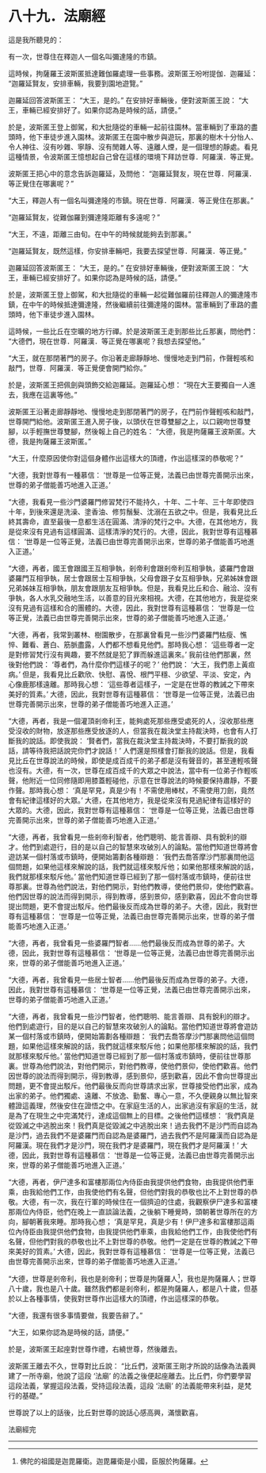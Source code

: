 # 八十九．法廟經

這是我所聽見的：

有一次，世尊住在釋迦人一個名叫彌達隆的市鎮。

這時候，拘薩羅王波斯匿抵達難伽羅處理一些事務。波斯匿王吩咐提伽．迦羅延： “迦羅延賢友，安排車輛，我要到園地遊覽。”

迦羅延回答波斯匿王： “大王，是的。” 在安排好車輛後，便對波斯匿王說： “大王，車輛已經安排好了。如果你認為是時候的話，請便。”

於是，波斯匿王登上御駕，和大批隨從的車輛一起前往園林。當車輛到了車路的盡頭時，他下車徒步進入園林。波斯匿王在園中散步與遊玩，那裏的樹木十分怡人、令人神往、沒有吵雜、寧靜、沒有閒雜人等、遠離人煙，是一個理想的靜處。看見這種情景，令波斯匿王憶想起自己曾在這樣的環境下拜訪世尊．阿羅漢．等正覺。

波斯匿王把心中的意念告訴迦羅延，及問他： “迦羅延賢友，現在世尊．阿羅漢．等正覺住在哪裏呢？”

“大王，釋迦人有一個名叫彌達隆的市鎮。現在世尊．阿羅漢．等正覺住在那裏。”

“迦羅延賢友，從難伽羅到彌達隆距離有多遠呢？”

“大王，不遠，距離三由旬。在中午的時候就能夠去到那裏。”

“迦羅延賢友，既然這樣，你安排車輛吧，我要去探望世尊．阿羅漢．等正覺。”

迦羅延回答波斯匿王： “大王，是的。” 在安排好車輛後，便對波斯匿王說： “大王，車輛已經安排好了。如果你認為是時候的話，請便。”

於是，波斯匿王登上御駕，和大批隨從的車輛一起從難伽羅前往釋迦人的彌達隆市鎮，在中午的時候抵達彌達隆，然後繼續前往彌達隆的園林。當車輛到了車路的盡頭時，他下車徒步進入園林。

這時候，一些比丘在空曠的地方行禪。於是波斯匿王走到那些比丘那裏，問他們： “大德們，現在世尊．阿羅漢．等正覺在哪裏呢？我想去探望他。”

“大王，就在那閉著門的房子。你沿著走廊靜靜地、慢慢地走到門前，作聲輕咳和敲門，世尊．阿羅漢．等正覺便會開門給你。”

於是，波斯匿王把佩劍與頭飾交給迦羅延。迦羅延心想： “現在大王要獨自一人進去，我應在這裏等他。”

波斯匿王沿著走廊靜靜地、慢慢地走到那閉著門的房子，在門前作聲輕咳和敲門，世尊開門給他。波斯匿王進入房子後，以頭伏在世尊雙腳之上，以口親吻世尊雙腳，以手輕撫世尊雙腳，然後報上自己的姓名： “大德，我是拘薩羅王波斯匿。大德，我是拘薩羅王波斯匿。”

“大王，什麼原因使你對這個身體作出這樣大的頂禮，作出這樣深的恭敬呢？”

“大德，我對世尊有一種慕信： ‘世尊是一位等正覺，法義已由世尊完善開示出來，世尊的弟子僧能善巧地進入正道。’

“大德，我看見一些沙門婆羅門修習梵行不能持久，十年、二十年、三十年即使四十年，到後來還是洗澡、塗香油、修剪鬚髮、沈溺在五欲之中。但是，我看見比丘終其壽命，直至最後一息都生活在圓滿、清淨的梵行之中。大德，在其他地方，我是從來沒有見過有這樣圓滿、這樣清淨的梵行的。大德，因此，我對世尊有這種慕信： ‘世尊是一位等正覺，法義已由世尊完善開示出來，世尊的弟子僧能善巧地進入正道。’

“大德，再者，國王會跟國王互相爭執，剎帝利會跟剎帝利互相爭執，婆羅門會跟婆羅門互相爭執，居士會跟居士互相爭執，父母會跟子女互相爭執，兄弟姊妹會跟兄弟姊妹互相爭執，朋友會跟朋友互相爭執。但是，我看見比丘和合、融洽、沒有爭執，各人水乳交融地生活，以善意的目光來相視。大德，在其他地方，我是從來沒有見過有這樣和合的團體的。大德，因此，我對世尊有這種慕信： ‘世尊是一位等正覺，法義已由世尊完善開示出來，世尊的弟子僧能善巧地進入正道。’

“大德，再者，我常到叢林、樹園散步，在那裏曾看見一些沙門婆羅門枯瘦、憔悴、難看、蒼白、筋脈盡露，人們都不想看見他們。那時我心想： ‘這些尊者一定是對修習梵行沒有興趣，要不然就是犯了罪而躲進這裏來。’ 我前往他們那裏，然後對他們說： ‘尊者們，為什麼你們這樣子的呢？’ 他們說： ‘大王，我們患上黃疸病。’ 但是，我看見比丘歡欣、快慰、喜悅、根門平穩、少欲望、平淡、安定，內心像鹿那樣遠離。那時我心想： ‘這些尊者這樣子，一定是在世尊的教誡之下帶來美好的質素。’ 大德，因此，我對世尊有這種慕信： ‘世尊是一位等正覺，法義已由世尊完善開示出來，世尊的弟子僧能善巧地進入正道。’

“大德，再者，我是一個灌頂剎帝利王，能夠處死那些應受處死的人，沒收那些應受沒收的財物，放逐那些應受放逐的人，但當我在裁決堂主持裁決時，也會有人打斷我的說話。即使我說： ‘賢者們，當我在裁決堂主持裁決時，不要打斷我的說話，請等待我把話說完你們才說話！’ 人們還是照樣會打斷我的說話。但是，我看見比丘在世尊說法的時候，即使是成百成千的弟子都是沒有聲音的，甚至連輕咳聲也沒有。大德，有一次，世尊在成百成千的大眾之中說法，當中有一位弟子作輕咳聲，他附近一位同修隨即用膝蓋輕碰他，示意在世尊說法的時候要保持肅靜，不要作聲。那時我心想： ‘真是罕見，真是少有！不需使用棒杖，不需使用刀劍，竟然會有紀律這樣好的大眾。’ 大德，在其他地方，我是從來沒有見過紀律有這樣好的大眾的。大德，因此，我對世尊有這種慕信： ‘世尊是一位等正覺，法義已由世尊完善開示出來，世尊的弟子僧能善巧地進入正道。’

“大德，再者，我曾看見一些剎帝利智者，他們聰明、能言善辯、具有銳利的辯才。他們到處遊行，目的是以自己的智慧來攻破別人的論點。當他們知道世尊將會遊訪某一個村落或市鎮時，便開始籌劃各種辯題： ‘我們去喬答摩沙門那裏問他這個問題，如果他這樣來解說的話，我們就這樣來駁斥他；如果他那樣來解說的話，我們就那樣來駁斥他。’ 當他們知道世尊已經到了那一個村落或市鎮時，便前往世尊那裏。世尊為他們說法，對他們開示，對他們教導，使他們景仰，使他們歡喜。他們因世尊的說法而得到開示，得到教導，感到景仰，感到歡喜，因此不會向世尊提出問題，更不會提出駁斥。他們最後反而成為世尊的弟子。大德，因此，我對世尊有這種慕信： ‘世尊是一位等正覺，法義已由世尊完善開示出來，世尊的弟子僧能善巧地進入正道。’

“大德，再者，我曾看見一些婆羅門智者……他們最後反而成為世尊的弟子。大德，因此，我對世尊有這種慕信： ‘世尊是一位等正覺，法義已由世尊完善開示出來，世尊的弟子僧能善巧地進入正道。’

“大德，再者，我曾看見一些居士智者……他們最後反而成為世尊的弟子。大德，因此，我對世尊有這種慕信： ‘世尊是一位等正覺，法義已由世尊完善開示出來，世尊的弟子僧能善巧地進入正道。’

“大德，再者，我曾看見一些沙門智者，他們聰明、能言善辯、具有銳利的辯才。他們到處遊行，目的是以自己的智慧來攻破別人的論點。當他們知道世尊將會遊訪某一個村落或市鎮時，便開始籌劃各種辯題： ‘我們去喬答摩沙門那裏問他這個問題，如果他這樣來解說的話，我們就這樣來駁斥他；如果他那樣來解說的話，我們就那樣來駁斥他。’ 當他們知道世尊已經到了那一個村落或市鎮時，便前往世尊那裏。世尊為他們說法，對他們開示，對他們教導，使他們景仰，使他們歡喜。他們因世尊的說法而得到開示，得到教導，感到景仰，感到歡喜，因此不會向世尊提出問題，更不會提出駁斥。他們最後反而向世尊請求出家，世尊接受他們出家，成為出家的弟子。他們獨處、遠離、不放逸、勤奮、專心一意，不久便親身以無比智來體證這義理，然後安住在證悟之中。在家庭生活的人，出家過沒有家庭的生活，就是為了在現生之中完滿梵行，達成這個無上的目標。之後他們這樣想： ‘我們真是從毀滅之中逃脫出來！我們真是從毀滅之中逃脫出來！過去我們不是沙門而自認為是沙門，過去我們不是婆羅門而自認為是婆羅門，過去我們不是阿羅漢而自認為是阿羅漢。現在我們才是沙門，現在我們才是婆羅門，現在我們才是阿羅漢！’ 大德，因此，我對世尊有這種慕信： ‘世尊是一位等正覺，法義已由世尊完善開示出來，世尊的弟子僧能善巧地進入正道。’

“大德，再者，伊尸達多和富樓那兩位內侍臣由我提供他們食物，由我提供他們車乘，由我給他們工作，由我使他們有名聲，但他們對我的恭敬也比不上對世尊的恭敬。大德，有一次，我在行軍的時候住在一個擠迫的住處，我觀察伊尸達多和富樓那兩位內侍臣，他們在晚上一直談論法義，之後躺下睡覺時，頭朝著世尊所在的方向，腳朝著我來睡。那時我心想； ‘真是罕見，真是少有！伊尸達多和富樓那這兩位內侍臣由我提供他們食物，由我提供他們車乘，由我給他們工作，由我使他們有名聲，但他們對我的恭敬也比不上對世尊的恭敬。他們一定是在世尊的教誡之下帶來美好的質素。’ 大德，因此，我對世尊有這種慕信： ‘世尊是一位等正覺，法義已由世尊完善開示出來，世尊的弟子僧能善巧地進入正道。’

“大德，世尊是剎帝利，我也是剎帝利；世尊是拘薩羅人[^1]，我也是拘薩羅人；世尊八十歲，我也是八十歲。雖然我們都是剎帝利，都是拘薩羅人，都是八十歲，但基於以上各種事情，使我對世尊作出這樣大的頂禮，作出這樣深的恭敬。

“大德，我還有很多事情要做，我要告辭了。”

“大王，如果你認為是時候的話，請便。”

於是，波斯匿王起座對世尊作禮，右繞世尊，然後離去。

波斯匿王離去不久，世尊對比丘說： “比丘們，波斯匿王剛才所說的話像為法義興建了一所寺廟，他說了這段 ‘法廟’ 的法義之後便起座離去。比丘們，你們要學習這段法義，掌握這段法義，受持這段法義，這段 ‘法廟’ 的法義能帶來利益，是梵行的基礎。”

世尊說了以上的話後，比丘對世尊的說話心感高興，滿懷歡喜。

法廟經完

---

[^1]: 佛陀的祖國是迦毘羅衛。迦毘羅衛是小國，臣服於拘薩羅。 
